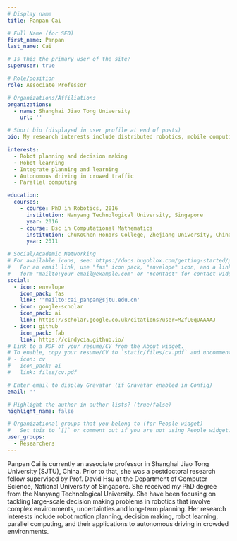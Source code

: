 ```yaml
---
# Display name
title: Panpan Cai

# Full Name (for SEO)
first_name: Panpan
last_name: Cai

# Is this the primary user of the site?
superuser: true

# Role/position
role: Associate Professor

# Organizations/Affiliations
organizations:
  - name: Shanghai Jiao Tong University
    url: ''

# Short bio (displayed in user profile at end of posts)
bio: My research interests include distributed robotics, mobile computing and programmable matter.

interests:
  - Robot planning and decision making
  - Robot learning
  - Integrate planning and learning
  - Autonomous driving in crowed traffic
  - Parallel computing

education:
  courses:
    - course: PhD in Robotics, 2016
      institution: Nanyang Technological University, Singapore
      year: 2016
    - course: Bsc in Computational Mathematics
      institution: ChuKoChen Honors College, Zhejiang University, China
      year: 2011

# Social/Academic Networking
# For available icons, see: https://docs.hugoblox.com/getting-started/page-builder/#icons
#   For an email link, use "fas" icon pack, "envelope" icon, and a link in the
#   form "mailto:your-email@example.com" or "#contact" for contact widget.
social:
  - icon: envelope
    icon_pack: fas
    link: '"mailto:cai_panpan@sjtu.edu.cn'
  - icon: google-scholar
    icon_pack: ai
    link: https://scholar.google.co.uk/citations?user=MZfL0qUAAAAJ
  - icon: github
    icon_pack: fab
    link: https://cindycia.github.io/
# Link to a PDF of your resume/CV from the About widget.
# To enable, copy your resume/CV to `static/files/cv.pdf` and uncomment the lines below.
# - icon: cv
#   icon_pack: ai
#   link: files/cv.pdf

# Enter email to display Gravatar (if Gravatar enabled in Config)
email: ''

# Highlight the author in author lists? (true/false)
highlight_name: false

# Organizational groups that you belong to (for People widget)
#   Set this to `[]` or comment out if you are not using People widget.
user_groups:
  - Researchers
---
```


Panpan Cai is currently an associate professor in Shanghai Jiao Tong University (SJTU), China. Prior to that, she was a postdoctoral research fellow supervised by Prof. David Hsu at the Department of Computer Science, National University of Singapore. She received my PhD degree from the Nanyang Technological University. She have been focusing on tackling large-scale decision making problems in robotics that involve complex environments, uncertainties and long-term planning. Her research interests include robot motion planning, decision making, robot learning, parallel computing, and their applications to autonomous driving in crowded environments.
